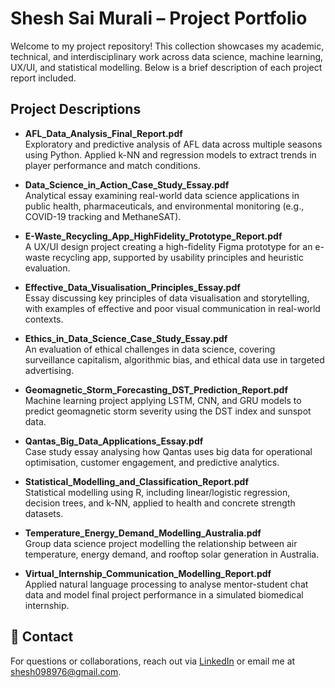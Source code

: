 # Shesh Sai Murali – Project Portfolio

Welcome to my project repository! This collection showcases my academic, technical, and interdisciplinary work across data science, machine learning, UX/UI, and statistical modelling. Below is a brief description of each project report included.

## Project Descriptions

- **AFL_Data_Analysis_Final_Report.pdf**  
  Exploratory and predictive analysis of AFL data across multiple seasons using Python. Applied k-NN and regression models to extract trends in player performance and match conditions.

- **Data_Science_in_Action_Case_Study_Essay.pdf**  
  Analytical essay examining real-world data science applications in public health, pharmaceuticals, and environmental monitoring (e.g., COVID-19 tracking and MethaneSAT).

- **E-Waste_Recycling_App_HighFidelity_Prototype_Report.pdf**  
  A UX/UI design project creating a high-fidelity Figma prototype for an e-waste recycling app, supported by usability principles and heuristic evaluation.

- **Effective_Data_Visualisation_Principles_Essay.pdf**  
  Essay discussing key principles of data visualisation and storytelling, with examples of effective and poor visual communication in real-world contexts.

- **Ethics_in_Data_Science_Case_Study_Essay.pdf**  
  An evaluation of ethical challenges in data science, covering surveillance capitalism, algorithmic bias, and ethical data use in targeted advertising.

- **Geomagnetic_Storm_Forecasting_DST_Prediction_Report.pdf**  
  Machine learning project applying LSTM, CNN, and GRU models to predict geomagnetic storm severity using the DST index and sunspot data.

- **Qantas_Big_Data_Applications_Essay.pdf**  
  Case study essay analysing how Qantas uses big data for operational optimisation, customer engagement, and predictive analytics.

- **Statistical_Modelling_and_Classification_Report.pdf**  
  Statistical modelling using R, including linear/logistic regression, decision trees, and k-NN, applied to health and concrete strength datasets.

- **Temperature_Energy_Demand_Modelling_Australia.pdf**  
  Group data science project modelling the relationship between air temperature, energy demand, and rooftop solar generation in Australia.

- **Virtual_Internship_Communication_Modelling_Report.pdf**  
  Applied natural language processing to analyse mentor-student chat data and model final project performance in a simulated biomedical internship.

## 🔗 Contact
For questions or collaborations, reach out via [LinkedIn](#) or email me at shesh098976@gmail.com.

